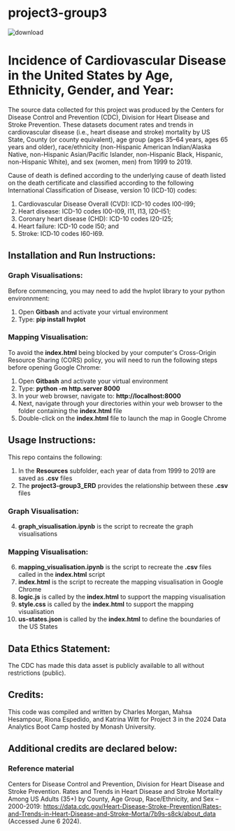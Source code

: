 # project3-group3

![download](https://github.com/K-G-Witt/project3-group3/assets/70048005/62a35724-741b-46c3-a663-bba10843c8af)

# Incidence of Cardiovascular Disease in the United States by Age, Ethnicity, Gender, and Year:
The source data collected for this project was produced by the Centers for Disease Control and Prevention (CDC), Division for Heart Disease and Stroke Prevention. These datasets document rates and trends in cardiovascular disease (i.e., heart disease and stroke) mortality by US State, County (or county equivalent), age group (ages 35–64 years, ages 65 years and older), race/ethnicity (non-Hispanic American Indian/Alaska Native, non-Hispanic Asian/Pacific Islander, non-Hispanic Black, Hispanic, non-Hispanic White), and sex (women, men) from 1999 to 2019.

Cause of death is defined according to the underlying cause of death listed on the death certificate and classified according to the following International Classification of Disease, version 10 (ICD-10) codes:
1. Cardiovascular Disease Overall (CVD): ICD-10 codes I00-I99;
2. Heart disease: ICD-10 codes I00-I09, I11, I13, I20–I51;
3. Coronary heart disease (CHD): ICD-10 codes I20-I25;
4. Heart failure: ICD-10 code I50; and
5. Stroke: ICD‐10 codes I60-I69.

## Installation and Run Instructions:
### Graph Visualisations:
Before commencing, you may need to add the hvplot library to your python environnment:
1. Open **Gitbash** and activate your virtual environment
2. Type: **pip install hvplot**

### Mapping Visualisation:
To avoid the **index.html** being blocked by your computer's Cross-Origin Resource Sharing (CORS) policy, you will need to run the following steps before opening Google Chrome:
1. Open **Gitbash**  and activate your virtual environment
2. Type: **python -m http.server 8000**
3. In your web browser, navigate to: **http://localhost:8000**
4. Next, navigate through your directories within your web browser to the folder containing the **index.html** file
5. Double-click on the **index.html** file to launch the map in Google Chrome

## Usage Instructions:
This repo contains the following:
1. In the **Resources** subfolder, each year of data from 1999 to 2019 are saved as **.csv** files
2. The **project3-group3_ERD** provides the relationship between these **.csv** files

### Graph Visualisation:
4. **graph_visualisation.ipynb** is the script to recreate the graph visualisations

### Mapping Visualisation:
6. **mapping_visualisation.ipynb** is the script to recreate the **.csv** files called in the **index.html** script
7. **index.html** is the script to recreate the mapping visualisation in Google Chrome
8. **logic.js** is called by the **index.html** to support the mapping visualisation
9. **style.css** is called by the **index.html** to support the mapping visualisation
10. **us-states.json** is called by the **index.html** to define the boundaries of the US States
   

## Data Ethics Statement:
The CDC has made this data asset is publicly available to all without restrictions (public).


## Credits:
This code was compiled and written by Charles Morgan, Mahsa Hesampour, Riona Espedido, and Katrina Witt for Project 3 in the 2024 Data Analytics Boot Camp hosted by Monash University. 

## Additional credits are declared below:

### Reference material
Centers for Disease Control and Prevention, Division for Heart Disease and Stroke Prevention. Rates and Trends in Heart Disease and Stroke Mortality Among US Adults (35+) by County, Age Group, Race/Ethnicity, and Sex – 2000-2019: https://data.cdc.gov/Heart-Disease-Stroke-Prevention/Rates-and-Trends-in-Heart-Disease-and-Stroke-Morta/7b9s-s8ck/about_data (Accessed June 6 2024).



